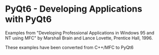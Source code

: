 # PyQt6 - Developing Applications with PyQt6

Examples from "Developing Professional Applications in Windows 95 and NT using MFC" by Marshall Brain and Lance Lovette,
Prentice Hall, 1996.

These examples have been converted from C++/MFC to PyQt6